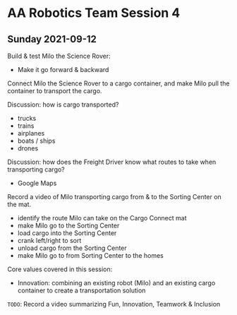 # AA Robotics Team Session 4


## Sunday 2021-09-12


Build & test Milo the Science Rover:
- Make it go forward & backward


Connect Milo the Science Rover to a cargo container, and make Milo pull the container to transport the cargo.

Discussion: how is cargo transported?
- trucks
- trains
- airplanes
- boats / ships
- drones

Discussion: how does the Freight Driver know what routes to take when transporting cargo?
- Google Maps

Record a video of Milo transporting cargo from & to the Sorting Center on the mat.
- identify the route Milo can take on the Cargo Connect mat
- make Milo go to the Sorting Center
- load cargo into the Sorting Center
- crank left/right to sort
- unload cargo from the Sorting Center
- make Milo go to from Sorting Center to the homes


Core values covered in this session:
- Innovation: combining an existing robot (Milo) and an existing cargo container to create a transportation solution


`TODO`: Record a video summarizing Fun, Innovation, Teamwork & Inclusion
